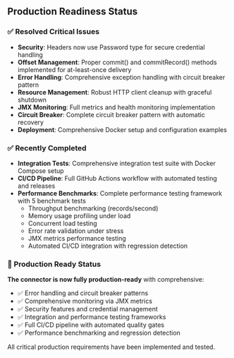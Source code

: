 ## Production Readiness Status

### ✅ Resolved Critical Issues

- **Security**: Headers now use Password type for secure credential handling
- **Offset Management**: Proper commit() and commitRecord() methods implemented for at-least-once delivery
- **Error Handling**: Comprehensive exception handling with circuit breaker pattern
- **Resource Management**: Robust HTTP client cleanup with graceful shutdown
- **JMX Monitoring**: Full metrics and health monitoring implementation
- **Circuit Breaker**: Complete circuit breaker pattern with automatic recovery
- **Deployment**: Comprehensive Docker setup and configuration examples

### ✅ Recently Completed

- **Integration Tests**: Comprehensive integration test suite with Docker Compose setup
- **CI/CD Pipeline**: Full GitHub Actions workflow with automated testing and releases
- **Performance Benchmarks**: Complete performance testing framework with 5 benchmark tests
  - Throughput benchmarking (records/second)
  - Memory usage profiling under load
  - Concurrent load testing
  - Error rate validation under stress
  - JMX metrics performance testing
  - Automated CI/CD integration with regression detection

### 🎉 Production Ready Status

**The connector is now fully production-ready** with comprehensive:
- ✅ Error handling and circuit breaker patterns
- ✅ Comprehensive monitoring via JMX metrics
- ✅ Security features and credential management
- ✅ Integration and performance testing frameworks
- ✅ Full CI/CD pipeline with automated quality gates
- ✅ Performance benchmarking and regression detection

All critical production requirements have been implemented and tested.
